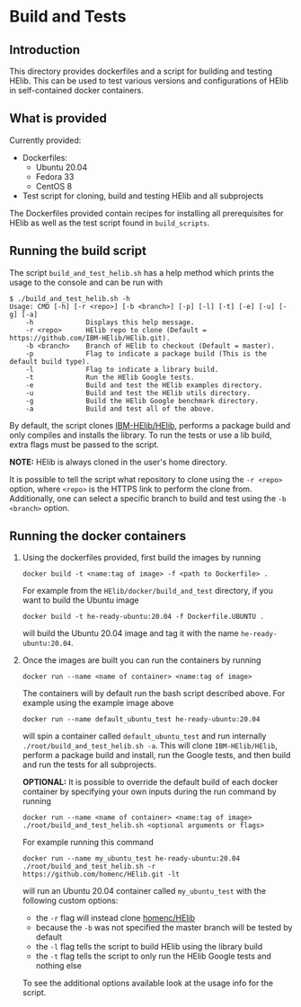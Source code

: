 # Build and Tests

## Introduction
This directory provides dockerfiles and a script for building and testing
HElib. This can be used to test various versions and configurations of HElib in
self-contained docker containers.

## What is provided
Currently provided:
- Dockerfiles:
    - Ubuntu 20.04
    - Fedora 33
    - CentOS 8
- Test script for cloning, build and testing HElib and all subprojects

The Dockerfiles provided contain recipes for installing all prerequisites for
HElib as well as the test script found in `build_scripts`.

## Running the build script

The script `build_and_test_helib.sh` has a help method which prints the usage
to the console and can be run with
```
$ ./build_and_test_helib.sh -h
Usage: CMD [-h] [-r <repo>] [-b <branch>] [-p] [-l] [-t] [-e] [-u] [-g] [-a]
    -h             Displays this help message.
    -r <repo>      HElib repo to clone (Default = https://github.com/IBM-HElib/HElib.git).
    -b <branch>    Branch of HElib to checkout (Default = master).
    -p             Flag to indicate a package build (This is the default build type).
    -l             Flag to indicate a library build.
    -t             Run the HElib Google tests.
    -e             Build and test the HElib examples directory.
    -u             Build and test the HElib utils directory.
    -g             Build the HElib Google benchmark directory.
    -a             Build and test all of the above.
```

By default, the script clones
[IBM-HElib/HElib](https://github.com/IBM-HElib/HElib), performs a package build
and only compiles and installs the library. To run the tests or use a lib
build, extra flags must be passed to the script.

**NOTE:** HElib is always cloned in the user's home directory.

It is possible to tell the script what repository to clone using the `-r
<repo>` option, where `<repo>` is the HTTPS link to perform the clone from.
Additionally, one can select a specific branch to build and test using the `-b
<branch>` option.

## Running the docker containers

1. Using the dockerfiles provided, first build the images by running
   ```
   docker build -t <name:tag of image> -f <path to Dockerfile> .
   ```
   For example from the `HElib/docker/build_and_test` directory, if you want to
   build the Ubuntu image
   ```
   docker build -t he-ready-ubuntu:20.04 -f Dockerfile.UBUNTU .
   ```
   will build the Ubuntu 20.04 image and tag it with the name
   `he-ready-ubuntu:20.04`.

2. Once the images are built you can run the containers by running
   ```
   docker run --name <name of container> <name:tag of image>
   ```
   The containers will by default run the bash script described above. For
   example using the example image above
   ```
   docker run --name default_ubuntu_test he-ready-ubuntu:20.04
   ```
   will spin a container called `default_ubuntu_test` and run internally
   `./root/build_and_test_helib.sh -a`. This will clone `IBM-HElib/HElib`,
   perform a package build and install, run the Google tests, and then build
   and run the tests for all subprojects.

   **OPTIONAL:** It is possible to override the default build of each docker
   container by specifying your own inputs during the run command by running
   ```
   docker run --name <name of container> <name:tag of image> ./root/build_and_test_helib.sh <optional arguments or flags>
   ```
   For example running this command
   ```
   docker run --name my_ubuntu_test he-ready-ubuntu:20.04 ./root/build_and_test_helib.sh -r https://github.com/homenc/HElib.git -lt
   ```
   will run an Ubuntu 20.04 container called `my_ubuntu_test` with the
   following custom options:
    - the `-r` flag will instead clone [homenc/HElib](https://github.com/homenc/HElib)
    - because the `-b` was not specified the master branch will be tested by default
    - the `-l` flag tells the script to build HElib using the library build
    - the `-t` flag tells the script to only run the HElib Google tests and nothing else

   To see the additional options available look at the usage info for the script.